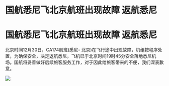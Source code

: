# 国航悉尼飞北京航班出现故障 返航悉尼

# 国航悉尼飞北京航班出现故障 返航悉尼

北京时间12月30日，CA174航班(悉尼-
北京)在飞行途中出现故障，机组按程序处置，为确保安全，决定返航悉尼，飞机已于北京时间19时45分安全落地悉尼机场。国航将妥善做好后续旅客服务工作，对于因此给旅客带来的不便，我们深表歉意。
​​​

![](https://inews.gtimg.com/news_bt/OXV2XVv5Zjv78k3ZpT_daKi67YI7OqqxOeVfB1JDNbvZgAA/1000)

